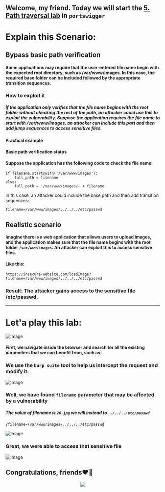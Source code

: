 ## Welcome, my friend. Today we will start the [5. Path traversal lab](https://portswigger.net/web-security/file-path-traversal/lab-validate-start-of-path) in ```portswigger```

# Explain this Scenario:


## Bypass basic path verification

#### Some applications may require that the user-entered file name begin with the expected root directory, such as /var/www/images. In this case, the required base folder can be included followed by the appropriate transition sequences.

### How to exploit it

##### If the application only verifies that the file name begins with the root folder without checking the rest of the path, an attacker could use this to exploit the vulnerability. Suppose the application requires the file name to start with /var/www/images, an attacker can include this part and then add jump sequences to access sensitive files.

#### Practical example

#### Basic path verification status

#### Suppose the application has the following code to check the file name:


```
if filename.startswith('/var/www/images'):
    full_path = filename
else:
    full_path = '/var/www/images/' + filename
```

In this case, an attacker could include the base path and then add transition sequences:

```
filename=/var/www/images/../../../etc/passwd
```

## Realistic scenario

#### Imagine there is a web application that allows users to upload images, and the application makes sure that the file name begins with the root folder ```/var/www/images```. An attacker can exploit this to access sensitive files.

#### Like this:

```
https://insecure-website.com/loadImage?filename=/var/www/images/../../../etc/passwd
```

### Result: The attacker gains access to the sensitive file /etc/passwd.

-----------

# Let'a play this lab:

![image](https://github.com/user-attachments/assets/df1b0945-11d8-4fd2-8601-8cde1073fddb)

#### First, we navigate inside the browser and search for all the existing parameters that we can benefit from, such as:


### We use the ```burp suite``` tool to help us intercept the request and modify it.

![image](https://github.com/user-attachments/assets/78ee7c0a-80d7-4d26-958b-de5bbff10164)


### Well, we have found ```filename``` parameter that may be affected by a vulnerability


##### The value of filename is ```26.jpg``` we will instead to ```../../../etc/passwd```

```
?filename=/var/www/images/../../../etc/passwd
```

![image](https://github.com/user-attachments/assets/196e07eb-3711-46f8-aae5-f4c8a680dc04)

### Great, we were able to access that sensitive file

![image](https://github.com/user-attachments/assets/535b3979-44f0-431c-b402-17f992859fde)

## Congratulations, friends❤️‍🔥


<p align="center">
<img src="https://github.com/user-attachments/assets/b99a71d9-a0c3-400a-82c6-52b3161ec65e" >
</p>




























